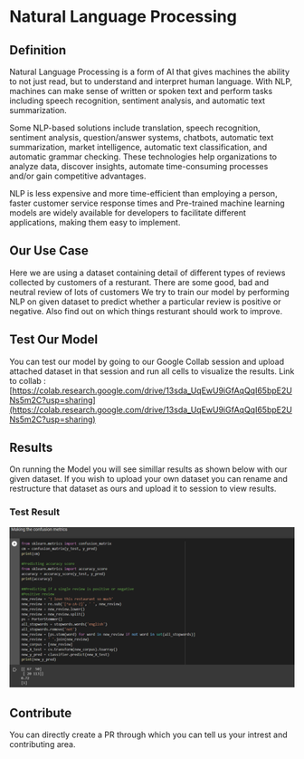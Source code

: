 # Natural Language Processing

## Definition

Natural Language Processing is a form of AI that gives machines the ability to not just read, but to understand and interpret human language. With NLP, machines can make sense of written or spoken text and perform tasks including speech recognition, sentiment analysis, and automatic text summarization.

Some NLP-based solutions include translation, speech recognition, sentiment analysis, question/answer systems, chatbots, automatic text summarization, market intelligence, automatic text classification, and automatic grammar checking. These technologies help organizations to analyze data, discover insights, automate time-consuming processes and/or gain competitive advantages.

NLP is less expensive and more time-efficient than employing a person, faster customer service response times and Pre-trained machine learning models are widely available for developers to facilitate different applications, making them easy to implement.

## Our Use Case

Here we are using a dataset containing detail of different types of reviews collected by customers of a resturant. There are some good, bad and neutral review of lots of customers
We try to train our model by performing NLP on given dataset to predict whether a particular review is positive or negative. Also find out on which things resturant should work to improve.

## Test Our Model

You can test our model by going to our Google Collab session and upload attached dataset in that session and run all cells to visualize the results.
Link to collab : [https://colab.research.google.com/drive/13sda_UqEwU9iGfAqQqI65bpE2UNs5m2C?usp=sharing](https://colab.research.google.com/drive/13sda_UqEwU9iGfAqQqI65bpE2UNs5m2C?usp=sharing)

## Results 

On running the Model you will see simillar results as shown below with our given dataset. If you wish to upload your own dataset you can rename and restructure that dataset as ours and upload it to session to view results.

### Test Result

<p align="center"><img src="/docs/img/nlp.png" alt="slr"></p>

## Contribute

You can directly create a PR through which you can tell us your intrest and contributing area.

